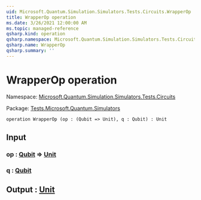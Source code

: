 ```yaml
---
uid: Microsoft.Quantum.Simulation.Simulators.Tests.Circuits.WrapperOp
title: WrapperOp operation
ms.date: 3/26/2021 12:00:00 AM
ms.topic: managed-reference
qsharp.kind: operation
qsharp.namespace: Microsoft.Quantum.Simulation.Simulators.Tests.Circuits
qsharp.name: WrapperOp
qsharp.summary: ''
---
```


# WrapperOp operation

Namespace: [Microsoft.Quantum.Simulation.Simulators.Tests.Circuits](xref:Microsoft.Quantum.Simulation.Simulators.Tests.Circuits)

Package: [Tests.Microsoft.Quantum.Simulators](https://nuget.org/packages/Tests.Microsoft.Quantum.Simulators)




```qsharp
operation WrapperOp (op : (Qubit => Unit), q : Qubit) : Unit
```


## Input

### op : [Qubit](xref:microsoft.quantum.lang-ref.qubit) => [Unit](xref:microsoft.quantum.lang-ref.unit) 




### q : [Qubit](xref:microsoft.quantum.lang-ref.qubit)





## Output : [Unit](xref:microsoft.quantum.lang-ref.unit)

